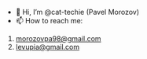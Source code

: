 - 👋 Hi, I’m @cat-techie (Pavel Morozov)
- 📫 How to reach me:
1. morozovpa98@gmail.com
2. levupia@gmail.com

<!---
cat-techie/cat-techie is a ✨ special ✨ repository because its `README.md` (this file) appears on your GitHub profile.
You can click the Preview link to take a look at your changes.
--->
